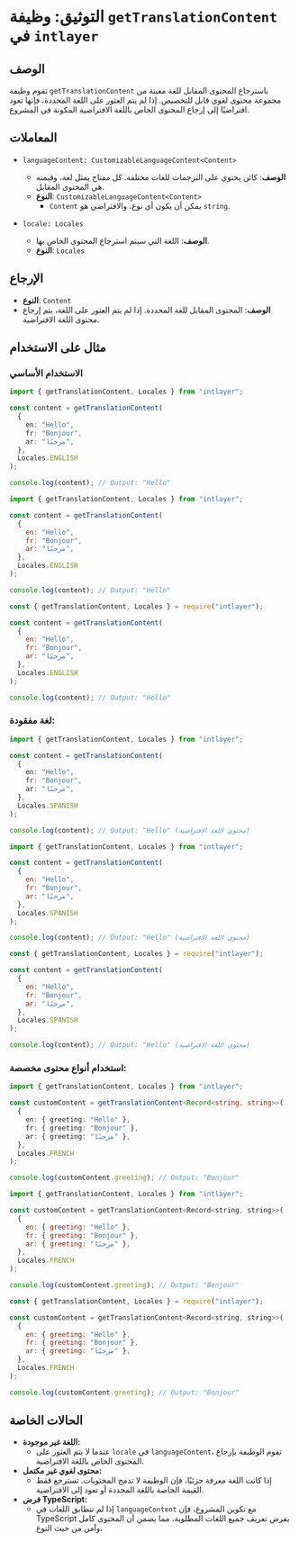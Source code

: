 # التوثيق: وظيفة `getTranslationContent` في `intlayer`

## الوصف

تقوم وظيفة `getTranslationContent` باسترجاع المحتوى المقابل للغة معينة من مجموعة محتوى لغوي قابل للتخصيص. إذا لم يتم العثور على اللغة المحددة، فإنها تعود افتراضيًا إلى إرجاع المحتوى الخاص باللغة الافتراضية المكونة في المشروع.

## المعاملات

- `languageContent: CustomizableLanguageContent<Content>`

  - **الوصف**: كائن يحتوي على الترجمات للغات مختلفة. كل مفتاح يمثل لغة، وقيمته هي المحتوى المقابل.
  - **النوع**: `CustomizableLanguageContent<Content>`
    - `Content` يمكن أن يكون أي نوع، والافتراضي هو `string`.

- `locale: Locales`

  - **الوصف**: اللغة التي سيتم استرجاع المحتوى الخاص بها.
  - **النوع**: `Locales`

## الإرجاع

- **النوع**: `Content`
- **الوصف**: المحتوى المقابل للغة المحددة. إذا لم يتم العثور على اللغة، يتم إرجاع محتوى اللغة الافتراضية.

## مثال على الاستخدام

### الاستخدام الأساسي

```typescript codeFormat="typescript"
import { getTranslationContent, Locales } from "intlayer";

const content = getTranslationContent(
  {
    en: "Hello",
    fr: "Bonjour",
    ar: "مرحبًا",
  },
  Locales.ENGLISH
);

console.log(content); // Output: "Hello"
```

```javascript codeFormat="esm"
import { getTranslationContent, Locales } from "intlayer";

const content = getTranslationContent(
  {
    en: "Hello",
    fr: "Bonjour",
    ar: "مرحبًا",
  },
  Locales.ENGLISH
);

console.log(content); // Output: "Hello"
```

```javascript codeFormat="commonjs"
const { getTranslationContent, Locales } = require("intlayer");

const content = getTranslationContent(
  {
    en: "Hello",
    fr: "Bonjour",
    ar: "مرحبًا",
  },
  Locales.ENGLISH
);

console.log(content); // Output: "Hello"
```

### لغة مفقودة:

```typescript codeFormat="typescript"
import { getTranslationContent, Locales } from "intlayer";

const content = getTranslationContent(
  {
    en: "Hello",
    fr: "Bonjour",
    ar: "مرحبًا",
  },
  Locales.SPANISH
);

console.log(content); // Output: "Hello" (محتوى اللغة الافتراضية)
```

```javascript codeFormat="esm"
import { getTranslationContent, Locales } from "intlayer";

const content = getTranslationContent(
  {
    en: "Hello",
    fr: "Bonjour",
    ar: "مرحبًا",
  },
  Locales.SPANISH
);

console.log(content); // Output: "Hello" (محتوى اللغة الافتراضية)
```

```javascript codeFormat="commonjs"
const { getTranslationContent, Locales } = require("intlayer");

const content = getTranslationContent(
  {
    en: "Hello",
    fr: "Bonjour",
    ar: "مرحبًا",
  },
  Locales.SPANISH
);

console.log(content); // Output: "Hello" (محتوى اللغة الافتراضية)
```

### استخدام أنواع محتوى مخصصة:

```typescript codeFormat="typescript"
import { getTranslationContent, Locales } from "intlayer";

const customContent = getTranslationContent<Record<string, string>>(
  {
    en: { greeting: "Hello" },
    fr: { greeting: "Bonjour" },
    ar: { greeting: "مرحبًا" },
  },
  Locales.FRENCH
);

console.log(customContent.greeting); // Output: "Bonjour"
```

```javascript codeFormat="esm"
import { getTranslationContent, Locales } from "intlayer";

const customContent = getTranslationContent<Record<string, string>>(
  {
    en: { greeting: "Hello" },
    fr: { greeting: "Bonjour" },
    ar: { greeting: "مرحبًا" },
  },
  Locales.FRENCH
);

console.log(customContent.greeting); // Output: "Bonjour"
```

```javascript codeFormat="commonjs"
const { getTranslationContent, Locales } = require("intlayer");

const customContent = getTranslationContent<Record<string, string>>(
  {
    en: { greeting: "Hello" },
    fr: { greeting: "Bonjour" },
    ar: { greeting: "مرحبًا" },
  },
  Locales.FRENCH
);

console.log(customContent.greeting); // Output: "Bonjour"
```

## الحالات الخاصة

- **اللغة غير موجودة:**
  - عندما لا يتم العثور على `locale` في `languageContent`، تقوم الوظيفة بإرجاع المحتوى الخاص باللغة الافتراضية.
- **محتوى لغوي غير مكتمل:**
  - إذا كانت اللغة معرفة جزئيًا، فإن الوظيفة لا تدمج المحتويات. تسترجع فقط القيمة الخاصة باللغة المحددة أو تعود إلى الافتراضية.
- **فرض TypeScript:**
  - إذا لم تتطابق اللغات في `languageContent` مع تكوين المشروع، فإن TypeScript يفرض تعريف جميع اللغات المطلوبة، مما يضمن أن المحتوى كامل وآمن من حيث النوع.

